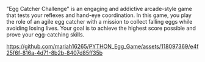 "Egg Catcher Challenge" is an engaging and addictive arcade-style game that tests your reflexes and hand-eye coordination. 
In this game, you play the role of an agile egg catcher with a mission to collect falling eggs while avoiding losing lives. 
Your goal is to achieve the highest score possible and prove your egg-catching skills.



https://github.com/mariah16265/PYTHON_Egg_Game/assets/118097369/e4f25f6f-816a-4d71-8b2b-8407d85ff35b

